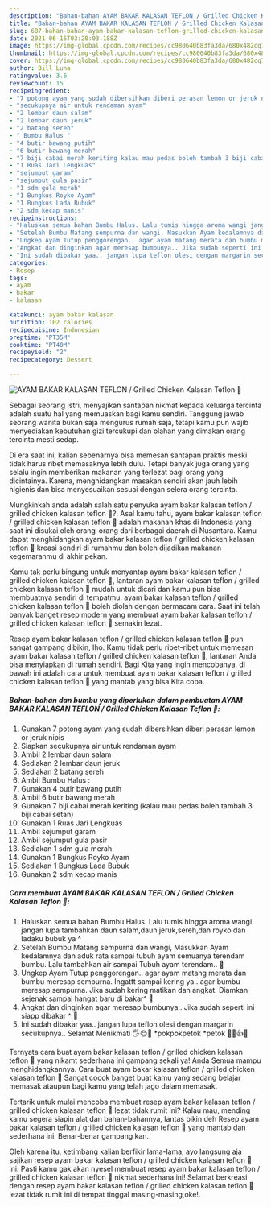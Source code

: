```yaml
---
description: "Bahan-bahan AYAM BAKAR KALASAN TEFLON / Grilled Chicken Kalasan Teflon 🐓 yang nikmat dan Mudah Dibuat"
title: "Bahan-bahan AYAM BAKAR KALASAN TEFLON / Grilled Chicken Kalasan Teflon 🐓 yang nikmat dan Mudah Dibuat"
slug: 687-bahan-bahan-ayam-bakar-kalasan-teflon-grilled-chicken-kalasan-teflon-yang-nikmat-dan-mudah-dibuat
date: 2021-06-15T03:20:03.188Z
image: https://img-global.cpcdn.com/recipes/cc980640b83fa3da/680x482cq70/ayam-bakar-kalasan-teflon-grilled-chicken-kalasan-teflon-🐓-foto-resep-utama.jpg
thumbnail: https://img-global.cpcdn.com/recipes/cc980640b83fa3da/680x482cq70/ayam-bakar-kalasan-teflon-grilled-chicken-kalasan-teflon-🐓-foto-resep-utama.jpg
cover: https://img-global.cpcdn.com/recipes/cc980640b83fa3da/680x482cq70/ayam-bakar-kalasan-teflon-grilled-chicken-kalasan-teflon-🐓-foto-resep-utama.jpg
author: Bill Luna
ratingvalue: 3.6
reviewcount: 15
recipeingredient:
- "7 potong ayam yang sudah dibersihkan diberi perasan lemon or jeruk nipis"
- "secukupnya air untuk rendaman ayam"
- "2 lembar daun salam"
- "2 lembar daun jeruk"
- "2 batang sereh"
- " Bumbu Halus "
- "4 butir bawang putih"
- "6 butir bawang merah"
- "7 biji cabai merah keriting kalau mau pedas boleh tambah 3 biji cabai setan"
- "1 Ruas Jari Lengkuas"
- "sejumput garam"
- "sejumput gula pasir"
- "1 sdm gula merah"
- "1 Bungkus Royko Ayam"
- "1 Bungkus Lada Bubuk"
- "2 sdm kecap manis"
recipeinstructions:
- "Haluskan semua bahan Bumbu Halus. Lalu tumis hingga aroma wangi jangan lupa tambahkan daun salam,daun jeruk,sereh,dan royko dan ladaku bubuk ya ^"
- "Setelah Bumbu Matang sempurna dan wangi, Masukkan Ayam kedalamnya dan aduk rata sampai tubuh ayam semuanya terendam bumbu. Lalu tambahkan air sampai Tubuh ayam terendam.. 🐓"
- "Ungkep Ayam Tutup penggorengan.. agar ayam matang merata dan bumbu meresap sempurna. Ingattt sampai kering ya.. agar bumbu meresap sempurna. Jika sudah kering matikan dan angkat. Diamkan sejenak sampai hangat baru di bakar^ 🐓"
- "Angkat dan dinginkan agar meresap bumbunya.. Jika sudah seperti ini siapp dibakar ^ 🐓"
- "Ini sudah dibakar yaa.. jangan lupa teflon olesi dengan margarin secukupnya.. Selamat Menikmati 🖐😊🐓 *pokpokpetok *petok 🐓🐓👍😁"
categories:
- Resep
tags:
- ayam
- bakar
- kalasan

katakunci: ayam bakar kalasan 
nutrition: 102 calories
recipecuisine: Indonesian
preptime: "PT35M"
cooktime: "PT40M"
recipeyield: "2"
recipecategory: Dessert

---
```



![AYAM BAKAR KALASAN TEFLON / Grilled Chicken Kalasan Teflon 🐓](https://img-global.cpcdn.com/recipes/cc980640b83fa3da/680x482cq70/ayam-bakar-kalasan-teflon-grilled-chicken-kalasan-teflon-🐓-foto-resep-utama.jpg)

Sebagai seorang istri, menyajikan santapan nikmat kepada keluarga tercinta adalah suatu hal yang memuaskan bagi kamu sendiri. Tanggung jawab seorang  wanita bukan saja mengurus rumah saja, tetapi kamu pun wajib menyediakan kebutuhan gizi tercukupi dan olahan yang dimakan orang tercinta mesti sedap.

Di era  saat ini, kalian sebenarnya bisa memesan santapan praktis meski tidak harus ribet memasaknya lebih dulu. Tetapi banyak juga orang yang selalu ingin memberikan makanan yang terlezat bagi orang yang dicintainya. Karena, menghidangkan masakan sendiri akan jauh lebih higienis dan bisa menyesuaikan sesuai dengan selera orang tercinta. 



Mungkinkah anda adalah salah satu penyuka ayam bakar kalasan teflon / grilled chicken kalasan teflon 🐓?. Asal kamu tahu, ayam bakar kalasan teflon / grilled chicken kalasan teflon 🐓 adalah makanan khas di Indonesia yang saat ini disukai oleh orang-orang dari berbagai daerah di Nusantara. Kamu dapat menghidangkan ayam bakar kalasan teflon / grilled chicken kalasan teflon 🐓 kreasi sendiri di rumahmu dan boleh dijadikan makanan kegemaranmu di akhir pekan.

Kamu tak perlu bingung untuk menyantap ayam bakar kalasan teflon / grilled chicken kalasan teflon 🐓, lantaran ayam bakar kalasan teflon / grilled chicken kalasan teflon 🐓 mudah untuk dicari dan kamu pun bisa membuatnya sendiri di tempatmu. ayam bakar kalasan teflon / grilled chicken kalasan teflon 🐓 boleh diolah dengan bermacam cara. Saat ini telah banyak banget resep modern yang membuat ayam bakar kalasan teflon / grilled chicken kalasan teflon 🐓 semakin lezat.

Resep ayam bakar kalasan teflon / grilled chicken kalasan teflon 🐓 pun sangat gampang dibikin, lho. Kamu tidak perlu ribet-ribet untuk memesan ayam bakar kalasan teflon / grilled chicken kalasan teflon 🐓, lantaran Anda bisa menyiapkan di rumah sendiri. Bagi Kita yang ingin mencobanya, di bawah ini adalah cara untuk membuat ayam bakar kalasan teflon / grilled chicken kalasan teflon 🐓 yang mantab yang bisa Kita coba.

<!--inarticleads1-->

##### Bahan-bahan dan bumbu yang diperlukan dalam pembuatan AYAM BAKAR KALASAN TEFLON / Grilled Chicken Kalasan Teflon 🐓:

1. Gunakan 7 potong ayam yang sudah dibersihkan diberi perasan lemon or jeruk nipis
1. Siapkan secukupnya air untuk rendaman ayam
1. Ambil 2 lembar daun salam
1. Sediakan 2 lembar daun jeruk
1. Sediakan 2 batang sereh
1. Ambil  Bumbu Halus :
1. Gunakan 4 butir bawang putih
1. Ambil 6 butir bawang merah
1. Gunakan 7 biji cabai merah keriting (kalau mau pedas boleh tambah 3 biji cabai setan)
1. Gunakan 1 Ruas Jari Lengkuas
1. Ambil sejumput garam
1. Ambil sejumput gula pasir
1. Sediakan 1 sdm gula merah
1. Gunakan 1 Bungkus Royko Ayam
1. Sediakan 1 Bungkus Lada Bubuk
1. Gunakan 2 sdm kecap manis




<!--inarticleads2-->

##### Cara membuat AYAM BAKAR KALASAN TEFLON / Grilled Chicken Kalasan Teflon 🐓:

1. Haluskan semua bahan Bumbu Halus. Lalu tumis hingga aroma wangi jangan lupa tambahkan daun salam,daun jeruk,sereh,dan royko dan ladaku bubuk ya ^
1. Setelah Bumbu Matang sempurna dan wangi, Masukkan Ayam kedalamnya dan aduk rata sampai tubuh ayam semuanya terendam bumbu. Lalu tambahkan air sampai Tubuh ayam terendam.. 🐓
1. Ungkep Ayam Tutup penggorengan.. agar ayam matang merata dan bumbu meresap sempurna. Ingattt sampai kering ya.. agar bumbu meresap sempurna. Jika sudah kering matikan dan angkat. Diamkan sejenak sampai hangat baru di bakar^ 🐓
1. Angkat dan dinginkan agar meresap bumbunya.. Jika sudah seperti ini siapp dibakar ^ 🐓
1. Ini sudah dibakar yaa.. jangan lupa teflon olesi dengan margarin secukupnya.. Selamat Menikmati 🖐😊🐓 *pokpokpetok *petok 🐓🐓👍😁




Ternyata cara buat ayam bakar kalasan teflon / grilled chicken kalasan teflon 🐓 yang nikamt sederhana ini gampang sekali ya! Anda Semua mampu menghidangkannya. Cara buat ayam bakar kalasan teflon / grilled chicken kalasan teflon 🐓 Sangat cocok banget buat kamu yang sedang belajar memasak ataupun bagi kamu yang telah jago dalam memasak.

Tertarik untuk mulai mencoba membuat resep ayam bakar kalasan teflon / grilled chicken kalasan teflon 🐓 lezat tidak rumit ini? Kalau mau, mending kamu segera siapin alat dan bahan-bahannya, lantas bikin deh Resep ayam bakar kalasan teflon / grilled chicken kalasan teflon 🐓 yang mantab dan sederhana ini. Benar-benar gampang kan. 

Oleh karena itu, ketimbang kalian berfikir lama-lama, ayo langsung aja sajikan resep ayam bakar kalasan teflon / grilled chicken kalasan teflon 🐓 ini. Pasti kamu gak akan nyesel membuat resep ayam bakar kalasan teflon / grilled chicken kalasan teflon 🐓 nikmat sederhana ini! Selamat berkreasi dengan resep ayam bakar kalasan teflon / grilled chicken kalasan teflon 🐓 lezat tidak rumit ini di tempat tinggal masing-masing,oke!.

